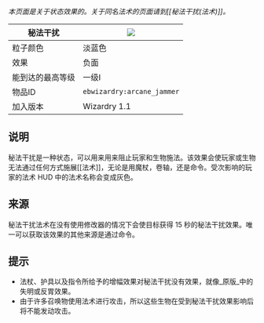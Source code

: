 _本页面是关于状态效果的。关于同名法术的页面请到[[秘法干扰(法术)]]。_

| 秘法干扰 | ![](https://github.com/Electroblob77/Wizardry/blob/1.12.2/src/main/resources/assets/ebwizardry/textures/gui/potion_icon_arcane_jammer.png) |
| --- | --- |
| 粒子颜色 | 淡蓝色 |
| 效果 | 负面 |
| 能到达的最高等级 | 一级I |
| 物品ID | `ebwizardry:arcane_jammer` |
| 加入版本 | Wizardry 1.1 | 

## 说明
秘法干扰是一种状态，可以用来用来阻止玩家和生物施法。该效果会使玩家或生物无法通过任何方式施展[[法术]]，无论是用魔杖，卷轴，还是命令。受次影响的玩家的法术 HUD 中的法术名称会变成灰色。

## 来源
秘法干扰法术在没有使用修改器的情况下会使目标获得 15 秒的秘法干扰效果。唯一可以获取该效果的其他来源是通过命令。

## 提示
- 法杖、护具以及指令所给予的增幅效果对秘法干扰没有效果，就像_原版_中的失明或反胃效果。
- 由于许多召唤物使用法术进行攻击，所以这些生物在受到秘法干扰效果影响后将不能发动攻击。
